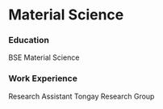 # Material Science 

### Education
BSE Material Science

### Work Experience 
Research Assistant
Tongay Research Group
